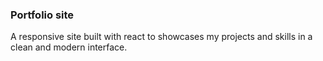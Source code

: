 ### Portfolio site

A responsive site built with react to showcases my projects and skills in a clean and modern interface.
